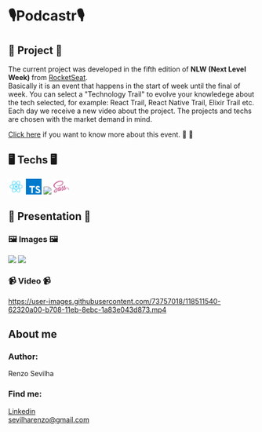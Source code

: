 # 🎙️Podcastr🎙️
## 🎨 Project 🎨
The current project was developed in the fifth edition of __NLW (Next Level Week)__ from [RocketSeat](https://rocketseat.com.br/).
</br>
Basically it is an event that happens in the start of week until the final of week. 
You can select a "Technology Trail" to evolve your knowledege about the tech selected, for example: React Trail, React Native Trail, Elixir Trail etc.
</br>
Each day we receive a new video about the project. The projects and techs are chosen with the market demand in mind.

[Click here](https://nextlevelweek.com/) if you want to know more about this event. 🚀 🚀
## 🖥 Techs 🖥
<p display="flex">
<img height="32" width="32" src="https://raw.githubusercontent.com/github/explore/80688e429a7d4ef2fca1e82350fe8e3517d3494d/topics/react/react.png" />
<img heigth"32" width="32" src="https://raw.githubusercontent.com/github/explore/80688e429a7d4ef2fca1e82350fe8e3517d3494d/topics/typescript/typescript.png" />
<img heigth"32" width="32" src="https://upload.wikimedia.org/wikipedia/commons/thumb/8/8e/Nextjs-logo.svg/800px-Nextjs-logo.svg.png" />
<img heigth"32" width="32" src="https://raw.githubusercontent.com/github/explore/80688e429a7d4ef2fca1e82350fe8e3517d3494d/topics/sass/sass.png" />
</p>

## 💃 Presentation 💃 
### 🖼️ Images 🖼️
<p display="flex">
<img src="https://user-images.githubusercontent.com/73757018/118510952-d4eeb580-b707-11eb-809b-27b8d092cf7f.png" />
<img src="https://user-images.githubusercontent.com/73757018/118510957-d61fe280-b707-11eb-8a7a-e9917d56eb35.png" />
</p>

### 📹 Video 📹
https://user-images.githubusercontent.com/73757018/118511540-62320a00-b708-11eb-8ebc-1a83e043d873.mp4
## About me
### Author:
Renzo Sevilha
### Find me:
[Linkedin](https://www.linkedin.com/in/renzo-sevilha/)
</br>
sevilharenzo@gmail.com

